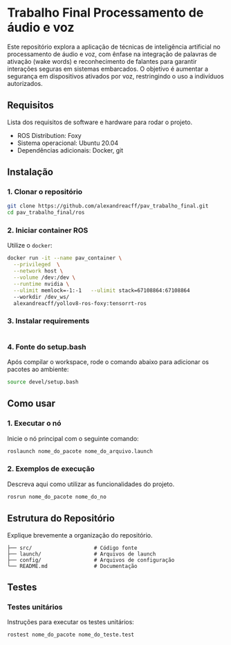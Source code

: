 # Trabalho Final Processamento de áudio e voz

Este repositório explora a aplicação de técnicas de inteligência artificial no processamento de áudio e voz, com ênfase na integração de palavras de ativação (wake words) e reconhecimento de falantes para garantir interações seguras em sistemas embarcados. O objetivo é aumentar a segurança em dispositivos ativados por voz, restringindo o uso a indivíduos autorizados.

## Requisitos

Lista dos requisitos de software e hardware para rodar o projeto.

- ROS Distribution: Foxy
- Sistema operacional: Ubuntu 20.04
- Dependências adicionais: Docker, git 

## Instalação

### 1. Clonar o repositório

```bash
git clone https://github.com/alexandreacff/pav_trabalho_final.git
cd pav_trabalho_final/ros
```

### 2. Iniciar container ROS

Utilize o `docker`:

```bash
docker run -it --name pav_container \
  --privileged  \
  --network host \
  --volume /dev:/dev \
  --runtime nvidia \
  --ulimit memlock=-1:-1   --ulimit stack=67108864:67108864
  --workdir /dev_ws/
  alexandreacff/yollov8-ros-foxy:tensorrt-ros 
```

### 3. Instalar requirements

```bash

```

### 4. Fonte do setup.bash

Após compilar o workspace, rode o comando abaixo para adicionar os pacotes ao ambiente:

```bash
source devel/setup.bash
```

## Como usar

### 1. Executar o nó

Inicie o nó principal com o seguinte comando:

```bash
roslaunch nome_do_pacote nome_do_arquivo.launch
```

### 2. Exemplos de execução

Descreva aqui como utilizar as funcionalidades do projeto.

```bash
rosrun nome_do_pacote nome_do_no
```

## Estrutura do Repositório

Explique brevemente a organização do repositório.

```
├── src/                    # Código fonte
├── launch/                 # Arquivos de launch
├── config/                 # Arquivos de configuração
└── README.md               # Documentação
```

## Testes

### Testes unitários

Instruções para executar os testes unitários:

```bash
rostest nome_do_pacote nome_do_teste.test
```
